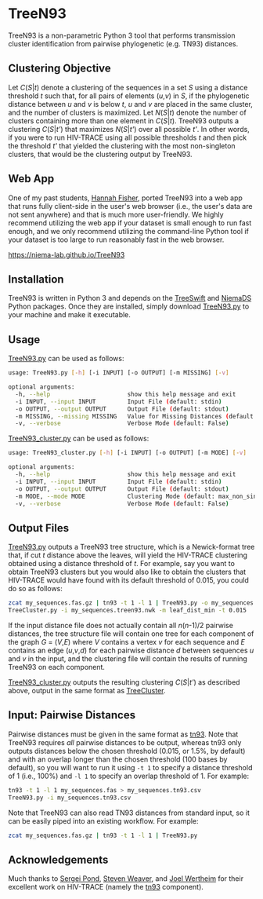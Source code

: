 # TreeN93
TreeN93 is a non-parametric Python 3 tool that performs transmission cluster identification from pairwise phylogenetic (e.g. TN93) distances.

## Clustering Objective
Let *C*(*S*|*t*) denote a clustering of the sequences in a set *S* using a distance threshold *t* such that, for all pairs of elements (*u*,*v*) in *S*, if the phylogenetic distance between *u* and *v* is below *t*, *u* and *v* are placed in the same cluster, and the number of clusters is maximized. Let *N*(*S*|*t*) denote the number of clusters containing more than one element in *C*(*S*|*t*). TreeN93 outputs a clustering *C*(*S*|*t'*) that maximizes *N*(*S*|*t'*) over all possible *t'*. In other words, if you were to run HIV-TRACE using all possible thresholds *t* and then pick the threshold *t'* that yielded the clustering with the most non-singleton clusters, that would be the clustering output by TreeN93.

## Web App
One of my past students, [Hannah Fisher](https://github.com/hannah-fisher), ported TreeN93 into a web app that runs fully client-side in the user's web browser (i.e., the user's data are not sent anywhere) and that is much more user-friendly. We highly recommend utilizing the web app if your dataset is small enough to run fast enough, and we only recommend utilizing the command-line Python tool if your dataset is too large to run reasonably fast in the web browser.

https://niema-lab.github.io/TreeN93

## Installation
TreeN93 is written in Python 3 and depends on the [TreeSwift](https://github.com/niemasd/TreeSwift) and [NiemaDS](https://github.com/niemasd/NiemaDS) Python packages. Once they are installed, simply download [TreeN93.py](https://github.com/niemasd/TreeN93/blob/master/TreeN93.py) to your machine and make it executable.

## Usage
[TreeN93.py](TreeN93.py) can be used as follows:

```bash
usage: TreeN93.py [-h] [-i INPUT] [-o OUTPUT] [-m MISSING] [-v]

optional arguments:
  -h, --help                      show this help message and exit
  -i INPUT, --input INPUT         Input File (default: stdin)
  -o OUTPUT, --output OUTPUT      Output File (default: stdout)
  -m MISSING, --missing MISSING   Value for Missing Distances (default: inf)
  -v, --verbose                   Verbose Mode (default: False)
```

[TreeN93_cluster.py](TreeN93_cluster.py) can be used as follows:

```bash
usage: TreeN93_cluster.py [-h] [-i INPUT] [-o OUTPUT] [-m MODE] [-v]

optional arguments:
  -h, --help                      show this help message and exit
  -i INPUT, --input INPUT         Input File (default: stdin)
  -o OUTPUT, --output OUTPUT      Output File (default: stdout)
  -m MODE, --mode MODE            Clustering Mode (default: max_non_singleton)
  -v, --verbose                   Verbose Mode (default: False)
```

## Output Files
[TreeN93.py](TreeN93.py) outputs a TreeN93 tree structure, which is a Newick-format tree that, if cut *t* distance above the leaves, will yield the HIV-TRACE clustering obtained using a distance threshold of *t*. For example, say you want to obtain TreeN93 clusters but you would also like to obtain the clusters that HIV-TRACE would have found with its default threshold of 0.015, you could do so as follows:

```bash
zcat my_sequences.fas.gz | tn93 -t 1 -l 1 | TreeN93.py -o my_sequences.treen93.nwk
TreeCluster.py -i my_sequences.treen93.nwk -m leaf_dist_min -t 0.015
```

If the input distance file does not actually contain all *n*(*n*-1)/2 pairwise distances, the tree structure file will contain one tree for each component of the graph *G* = (*V*,*E*) where *V* contains a vertex *v* for each sequence and *E* contains an edge (*u*,*v*,*d*) for each pairwise distance *d* between sequences *u* and *v* in the input, and the clustering file will contain the results of running TreeN93 on each component.

[TreeN93_cluster.py](TreeN93_cluster.py) outputs the resulting clustering *C*(*S*|*t'*) as described above, output in the same format as [TreeCluster](https://github.com/niemasd/TreeCluster).

## Input: Pairwise Distances
Pairwise distances must be given in the same format as [tn93](https://github.com/veg/tn93). Note that TreeN93 requires *all* pairwise distances to be output, whereas tn93 only outputs distances below the chosen threshold (0.015, or 1.5%, by default) and with an overlap longer than the chosen threshold (100 bases by default), so you will want to run it using `-t 1` to specify a distance threshold of 1 (i.e., 100%) and `-l 1` to specify an overlap threshold of 1. For example:

```bash
tn93 -t 1 -l 1 my_sequences.fas > my_sequences.tn93.csv
TreeN93.py -i my_sequences.tn93.csv
```

Note that TreeN93 can also read TN93 distances from standard input, so it can be easily piped into an existing workflow. For example:

```bash
zcat my_sequences.fas.gz | tn93 -t 1 -l 1 | TreeN93.py
```

## Acknowledgements
Much thanks to [Sergei Pond](http://spond.github.io/CV.js/cv.html), [Steven Weaver](http://www.stevenweaver.org/), and [Joel Wertheim](http://id.ucsd.edu/faculty/wertheim.shtml) for their excellent work on HIV-TRACE (namely the [tn93](https://github.com/veg/tn93) component).
